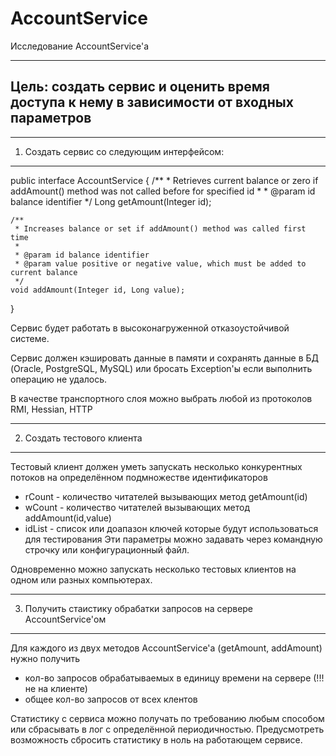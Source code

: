 # AccountService
Исследование AccountService'а 

------------------------------------------------------------------------------------------------------
Цель: создать сервис и оценить время доступа к нему в зависимости от входных параметров
------------------------------------------------------------------------------------------------------

------------------------------------------------------------------------------------------------------
1. Создать сервис со следующим интерфейсом:
------------------------------------------------------------------------------------------------------
public interface AccountService
{
    /**
     * Retrieves current balance or zero if addAmount() method was not called before for specified id
     *
     * @param id balance identifier
     */
    Long getAmount(Integer id);

    /**
     * Increases balance or set if addAmount() method was called first time
     *
     * @param id balance identifier
     * @param value positive or negative value, which must be added to current balance
     */
    void addAmount(Integer id, Long value);
}

Сервис будет работать в высоконагруженной отказоустойчивой системе.

Сервис должен кэшировать данные в памяти и сохранять данные в БД (Oracle, PostgreSQL, MySQL) 
или бросать Exception'ы если выполнить операцию не удалось.

В качестве транспортного слоя можно выбрать любой из протоколов RMI, Hessian, HTTP

------------------------------------------------------------------------------------------------------
2. Создать тестового клиента
------------------------------------------------------------------------------------------------------
Тестовый клиент должен уметь запускать несколько конкурентных потоков на определённом подмножестве идентификаторов
  - rCount - количество читателей вызывающих метод getAmount(id)
  - wCount - количество читателей вызывающих метод addAmount(id,value)
  - idList - список или доапазон ключей которые будут использоваться для тестирования
Эти параметры можно задавать через командную строчку или конфигурационный файл.

Одновременно можно запускать несколько тестовых клиентов на одном или разных компьютерах.

------------------------------------------------------------------------------------------------------
3. Получить стаистику обрабатки запросов на сервере AccountService'ом 
------------------------------------------------------------------------------------------------------
Для каждого из двух методов AccountService'а (getAmount, addAmount) нужно получить
  - кол-во запросов обрабатываемых в единицу времени на сервере (!!! не на клиенте) 
  - общее кол-во запросов от всех клентов
  
Статистику с сервиса можно получать по требованию любым способом 
или сбрасывать в лог с определённой периодичностью.
Предусмотреть возможность сбросить статистику в ноль на работающем сервисе.
